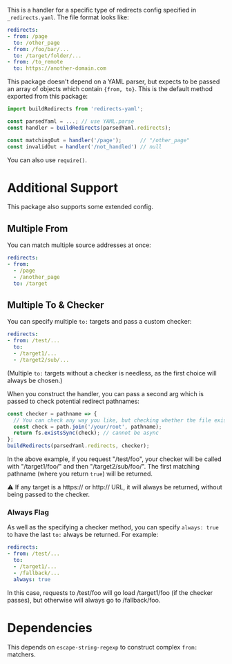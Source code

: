 This is a handler for a specific type of redirects config specified in `_redirects.yaml`.
The file format looks like:

```yaml
redirects:
- from: /page
  to: /other_page
- from: /foo/bar/...
  to: /target/folder/...
- from: /to_remote
  to: https://another-domain.com
```

This package doesn't depend on a YAML parser, but expects to be passed an array of objects which contain `{from, to}`.
This is the default method exported from this package:

```js
import buildRedirects from 'redirects-yaml';

const parsedYaml = ...; // use YAML.parse
const handler = buildRedirects(parsedYaml.redirects);

const matchingOut = handler('/page');      // "/other_page"
const invalidOut = handler('/not_handled') // null
```

You can also use `require()`.

# Additional Support

This package also supports some extended config.

## Multiple From

You can match multiple source addresses at once:

```yaml
redirects:
- from:
  - /page
  - /another_page
  to: /target
```

## Multiple To &amp; Checker

You can specify multiple `to:` targets and pass a custom checker:

```yaml
redirects:
- from: /test/...
  to:
  - /target1/...
  - /target2/sub/...
```

(Multiple `to:` targets without a checker is needless, as the first choice will always be chosen.)

When you construct the handler, you can pass a second arg which is passed to check potential redirect pathnames:

```js
const checker = pathname => {
  // You can check any way you like, but checking whether the file exists makes the most sense.
  const check = path.join('/your/root', pathname);
  return fs.existsSync(check); // cannot be async
};
buildRedirects(parsedYaml.redirects, checker);
```

In the above example, if you request "/test/foo", your checker will be called with "/target1/foo/" and then "/target2/sub/foo/".
The first matching pathname (where you return `true`) will be returned.

⚠️ If any target is a https:// or http:// URL, it will always be returned, without being passed to the checker.

### Always Flag

As well as the specifying a checker method, you can specify `always: true` to have the last `to:` always be returned.
For example:

```yaml
redirects:
- from: /test/...
  to:
  - /target1/...
  - /fallback/...
  always: true
```

In this case, requests to /test/foo will go load /target1/foo (if the checker passes), but otherwise will always go to /fallback/foo.

# Dependencies

This depends on `escape-string-regexp` to construct complex `from:` matchers.
